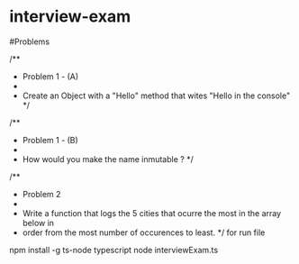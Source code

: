 # interview-exam

#Problems


/**
 * Problem 1 - (A)
 * 
 * Create an Object with a "Hello" method that wites "Hello <name> in  the console"
 */

/**
 * Problem 1 - (B)
 *
 * How would you make the name inmutable ?
 */

/**
 * Problem 2
 *
 * Write a function that logs the 5 cities that ocurre the most in the array below in
 * order from the most number of occurences to least.
 */
for run file

npm install -g ts-node typescript
node interviewExam.ts
